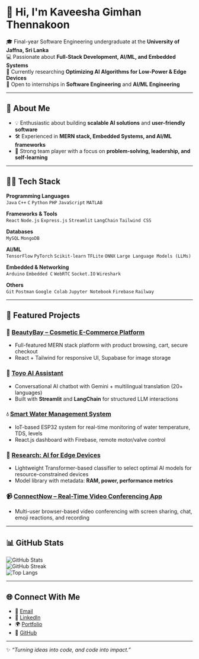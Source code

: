 # 👋 Hi, I'm Kaveesha Gimhan Thennakoon  

🎓 Final-year Software Engineering undergraduate at the **University of Jaffna, Sri Lanka**  
💻 Passionate about **Full-Stack Development, AI/ML, and Embedded Systems**  
🔬 Currently researching **Optimizing AI Algorithms for Low-Power & Edge Devices**  
🌱 Open to internships in **Software Engineering** and **AI/ML Engineering**  

---

## 🚀 About Me  
- 💡 Enthusiastic about building **scalable AI solutions** and **user-friendly software**  
- 🛠 Experienced in **MERN stack, Embedded Systems, and AI/ML frameworks**  
- 🤝 Strong team player with a focus on **problem-solving, leadership, and self-learning**  

---

## 🧑‍💻 Tech Stack  

**Programming Languages**  
`Java` `C++` `C` `Python` `PHP` `JavaScript` `MATLAB`  

**Frameworks & Tools**  
`React` `Node.js` `Express.js` `Streamlit` `LangChain` `Tailwind CSS`  

**Databases**  
`MySQL` `MongoDB`  

**AI/ML**  
`TensorFlow` `PyTorch` `Scikit-learn` `TFLite` `ONNX` `Large Language Models (LLMs)`  

**Embedded & Networking**  
`Arduino` `Embedded C` `WebRTC` `Socket.IO` `Wireshark`  

**Others**  
`Git` `Postman` `Google Colab` `Jupyter Notebook` `Firebase` `Railway`  

---

## 📌 Featured Projects  

### 💄 [BeautyBay – Cosmetic E-Commerce Platform](https://github.com/kaveeshagimhan/Cosmetic-E-commerce-platform)  
- Full-featured MERN stack platform with product browsing, cart, secure checkout  
- React + Tailwind for responsive UI, Supabase for image storage  

### 🤖 [Toyo AI Assistant](https://github.com/kaveeshagimhan/Toyo-Chat)  
- Conversational AI chatbot with Gemini + multilingual translation (20+ languages)  
- Built with **Streamlit** and **LangChain** for structured LLM interactions  

### 💧 [Smart Water Management System](https://github.com/Dama-27/Real-Time-Household-Water-Management-System)  
- IoT-based ESP32 system for real-time monitoring of water temperature, TDS, levels  
- React.js dashboard with Firebase, remote motor/valve control  

### 🔬 [Research: AI for Edge Devices](#)  
- Lightweight Transformer-based classifier to select optimal AI models for resource-constrained devices  
- Model library with metadata: **RAM, power, performance metrics**  

### 📹 [ConnectNow – Real-Time Video Conferencing App](https://github.com/kaveeshagimhan/Real-Time-Video-Conferencing-Application-using-WebRTC)  
- Multi-user browser-based video conferencing with screen sharing, chat, emoji reactions, and recording  

---

## 📊 GitHub Stats  

![GitHub Stats](https://github-readme-stats.vercel.app/api?username=kaveeshagimhan&show_icons=true&theme=radical)  
![GitHub Streak](https://github-readme-streak-stats.herokuapp.com/?user=kaveeshagimhan&theme=radical)  
![Top Langs](https://github-readme-stats.vercel.app/api/top-langs/?username=kaveeshagimhan&layout=compact&theme=radical)  

---

## 🌐 Connect With Me  

- 📧 [Email](mailto:kaveeshagimhan20@gmail.com)  
- 💼 [LinkedIn](https://www.linkedin.com/in/kaveesha-gimhan-thennakoon-26572832b/)  
- 🌍 [Portfolio](https://portfolio-d60d3.web.app/)  
- 🐙 [GitHub](https://github.com/kaveeshagimhan)  

---
✨ *“Turning ideas into code, and code into impact.”*  
